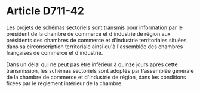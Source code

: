 # Article D711-42

Les projets de schémas sectoriels sont transmis pour information par le président de la chambre de commerce et d'industrie de région aux présidents des chambres de commerce et d'industrie territoriales situées dans sa circonscription territoriale ainsi qu'à l'assemblée des chambres françaises de commerce et d'industrie.

Dans un délai qui ne peut pas être inférieur à quinze jours après cette transmission, les schémas sectoriels sont adoptés par l'assemblée générale de la chambre de commerce et d'industrie de région, dans les conditions fixées par le règlement intérieur de la chambre.

